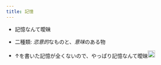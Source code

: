 ```yaml
---
title: 記憶
---
```


* 記憶なんて曖昧

* 二種類: *恣意的*なものと、*意味*のある物

* ↑を書いた記憶が全くないので、やっぱり記憶なんて曖昧<img src='https://scrapbox.io/api/pages/blu3mo-public/blu3mo/icon' alt='blu3mo.icon' height="19.5"/>
